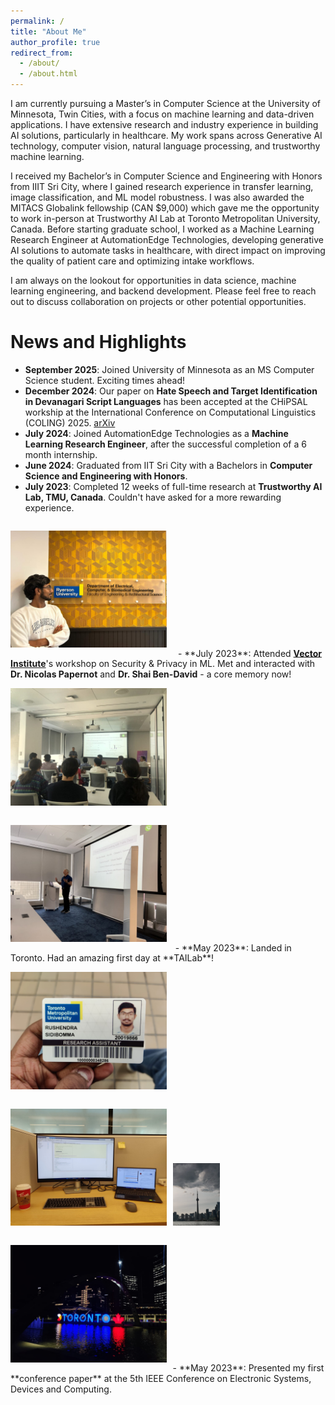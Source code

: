 ```yaml
---
permalink: /
title: "About Me"
author_profile: true
redirect_from: 
  - /about/
  - /about.html
---
```


I am currently pursuing a Master’s in Computer Science at the University of Minnesota, Twin Cities, with a focus on machine learning and data-driven applications. I have extensive research and industry experience in building AI solutions, particularly in healthcare. My work spans across Generative AI technology, computer vision, natural language processing, and trustworthy machine learning.

I received my Bachelor’s in Computer Science and Engineering with Honors from IIIT Sri City, where I gained research experience in transfer learning, image classification, and ML model robustness. I was also awarded the MITACS Globalink fellowship (CAN $9,000) which gave me the opportunity to work in-person at Trustworthy AI Lab at Toronto Metropolitan University, Canada. Before starting graduate school, I worked as a Machine Learning Research Engineer at AutomationEdge Technologies, developing generative AI solutions to automate tasks in healthcare, with direct impact on improving the quality of patient care and optimizing intake workflows.

I am always on the lookout for opportunities in data science, machine learning engineering, and backend development. Please feel free to reach out to discuss collaboration on projects or other potential opportunities.

News and Highlights
======
<!-- ![alt text](../images/my_images/tmu_group_1.jpeg) -->
- **September 2025**: Joined University of Minnesota as an MS Computer Science student. Exciting times ahead!
- **December 2024**: Our paper on **Hate Speech and Target Identification in Devanagari Script Languages** has been accepted at the CHiPSAL workship at the International Conference on Computational Linguistics (COLING) 2025. [arXiv](https://arxiv.org/abs/2412.17131) 
- **July 2024**: Joined AutomationEdge Technologies as a **Machine Learning Research Engineer**, after the successful completion of a 6 month internship.
- **June 2024**: Graduated from IIT Sri City with a Bachelors in **Computer Science and Engineering with Honors**.
- **July 2023**: Completed 12 weeks of full-time research at **Trustworthy AI Lab, TMU, Canada**. Couldn't have asked for a more rewarding experience.  <br>
<img src="..//images/my_images/tmu_last_day.jpg" style="margin-right:1em; margin-top:1em; margin-bottom:1em" alt="tmu" width="250"/>
- **July 2023**: Attended <strong><a href="https://vectorinstitute.ai/">Vector Institute</a></strong>'s workshop on Security & Privacy in ML. Met and interacted with <strong>Dr. Nicolas Papernot</strong> and <strong>Dr. Shai Ben-David</strong> - a core memory now! <br>
<img src="..//images/my_images/vector_1.jpg" style="margin-right:0.7em; margin-top:1em; margin-bottom:1em" alt="tmu" width="250"/><img src="..//images/my_images/vector_2.jpg" style="margin-right:0.7em; margin-top:1em; margin-bottom:1em" alt="tmu" width="250"/>
- **May 2023**: Landed in Toronto. Had an amazing first day at **TAILab**!<br>
<img src="..//images/my_images/tmu_access_card.jpg" style="margin-right:0.4em; margin-top:1em; margin-bottom:1em" alt="tmu" width="250"/>
<img src="..//images/my_images/tmu_day_1.jpg" style="margin-right:0.4em; margin-top:1em; margin-bottom:1em" alt="tmu" width="250"/>
<img src="..//images/my_images/toronto_1.jpg" style="margin-right:0.4em; margin-top:1em; margin-bottom:1em" alt="tmu" width="15%"/>
<img src="..//images/my_images/toronto_2.jpg" style="margin-right:0.4em; margin-top:1em; margin-bottom:1em" alt="tmu" width="250"/>
- **May 2023**: Presented my first **conference paper** at the 5th IEEE Conference on Electronic Systems, Devices and Computing.
